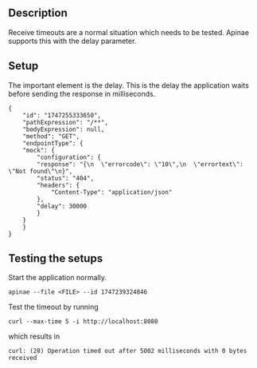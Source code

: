 ## Description
Receive timeouts are a normal situation which needs to be tested. Apinae supports this with the delay parameter.

## Setup

The important element is the delay. This is the delay the application waits before sending the response in milliseconds.

```
{
    "id": "1747255333650",
    "pathExpression": "/**",
    "bodyExpression": null,
    "method": "GET",
    "endpointType": {
    "mock": {
        "configuration": {
        "response": "{\n  \"errorcode\": \"10\",\n  \"errortext\": \"Not found\"\n}",
        "status": "404",
        "headers": {
            "Content-Type": "application/json"
        },
        "delay": 30000
        }
    }
    }
}
```

## Testing the setups
Start the application normally.

```
apinae --file <FILE> --id 1747239324846
```

Test the timeout by running
```
curl --max-time 5 -i http://localhost:8080
```
which results in
```
curl: (28) Operation timed out after 5002 milliseconds with 0 bytes received
```
